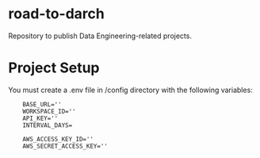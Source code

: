 # road-to-darch
Repository to publish Data Engineering-related projects.

# Project Setup

You must create a .env file in /config directory with the following variables:

```env
	BASE_URL=''
	WORKSPACE_ID=''
	API_KEY=''
	INTERVAL_DAYS=

	AWS_ACCESS_KEY_ID=''
	AWS_SECRET_ACCESS_KEY=''
```